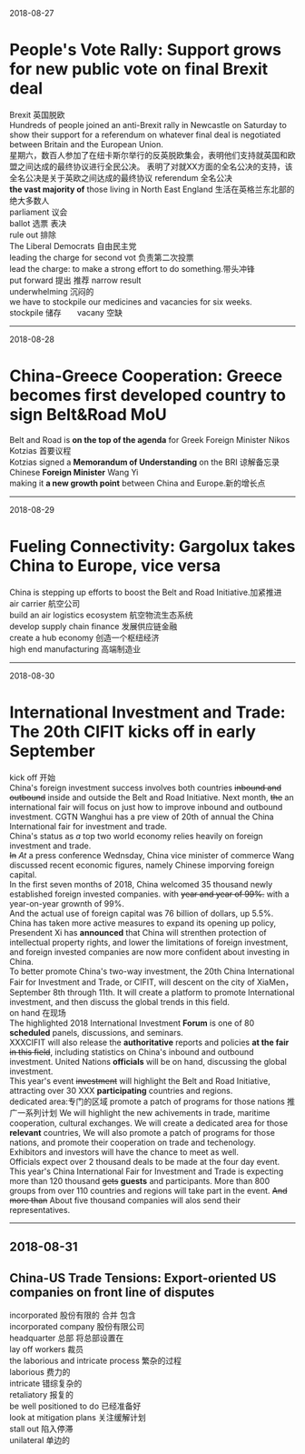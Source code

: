 2018-08-27
# People's Vote Rally: Support grows for new public vote on final Brexit deal  
Brexit 英国脱欧  
Hundreds of people joined an anti-Brexit rally in Newcastle on Saturday to show their support for a referendum on whatever final deal is negotiated between Britain and the European Union.  
星期六，数百人参加了在纽卡斯尔举行的反英脱欧集会，表明他们支持就英国和欧盟之间达成的最终协议进行全民公决。
表明了对就XX方面的全名公决的支持，该全名公决是关于英欧之间达成的最终协议
referendum 全名公决  
__the vast majority of__ those living in North East England 生活在英格兰东北部的绝大多数人  
parliament 议会  
ballot 选票 表决  
rule out 排除  
The Liberal Democrats 自由民主党   
leading the charge for second vot 负责第二次投票  
lead the charge: to make a strong effort to do something.带头冲锋   
put forward 提出 推荐 
narrow result  
underwhelming 沉闷的  
we have to stockpile our medicines and vacancies for six weeks.  
stockpile 储存　　vacany 空缺  
___
2018-08-28
# China-Greece Cooperation: Greece becomes first developed country to sign Belt&Road MoU  
Belt and Road is __on the top of the agenda__ for Greek Foreign Minister Nikos Kotzias 首要议程  
Kotzias signed a **Memorandum of Understanding** on the BRI 谅解备忘录  
Chinese **Foreign Minister** Wang Yi   
making it **a new growth point** between China and Europe.新的增长点  

___
2018-08-29
# Fueling Connectivity: Gargolux takes China to Europe, vice versa
China is stepping up efforts to boost the Belt and Road Initiative.加紧推进  
air carrier 航空公司  
build an air logistics ecosystem 航空物流生态系统  
develop supply chain finance 发展供应链金融  
create a hub economy 创造一个枢纽经济   
high end manufacturing 高端制造业  
___

2018-08-30
# International Investment and Trade: The 20th CIFIT kicks off in early September  
kick off 开始  
China's  foreign investment success involves both countries ~~inbound and outbound~~ inside and outside the Belt and Road Initiative. Next month, ~~the~~ an international fair will focus on just how to improve inbound and outbound investment. CGTN Wanghui has a pre view of 20th of annual the China International fair for investment and trade.  
China's status as _a_ top two world economy relies heavily on foreign investment and trade.  
~~In~~ _At_ a press conference Wednsday, China vice minister of commerce Wang discussed recent economic figures, namely Chinese imporving foreign capital.  
In the first seven months of 2018, China welcomed 35 thousand newly established foreign invested companies. with ~~year and year of 99%.~~ with a year-on-year grownth of 99%.    
And the actual use of foreign capital was 76 billion of dollars, up 5.5%.   
China has taken more active measures to expand its opening up policy, Presendent Xi has **announced** that China will strenthen  protection of intellectual property rights, and lower the limitations of foreign investment, and foreign invested companies are now more confident about investing in China.   
To better promote China's two-way investment, the 20th China International Fair for Investment and Trade, or CIFIT, will descent on the city of XiaMen， September 8th through 11th. It will create a platform to promote International investment, and then discuss the global trends in this field.  
on hand 在现场  
The highlighted 2018 International Investment **Forum** is one of 80 **scheduled** panels, discussions, and seminars.   
XXXCIFIT will also release the **authoritative** reports and policies **at the fair** ~~in this field~~, including statistics on China's inbound and outbound investment. United Nations **officials** will be on hand, discussing the global investment.   
This year's event ~~investment~~ will highlight the Belt and Road Initiative, attracting over 30 XXX **participating** countries and regions.  
dedicated area:专门的区域
promote a patch of programs for those nations 推广一系列计划
We will highlight the new achivements in trade, maritime cooperation, cultural exchanges. We will create a dedicated area for those __relevant__ countries, We will also promote a patch of programs for those nations, and promote their cooperation on trade and techenology.   
Exhibitors and investors will have the chance to meet as well.  
Officials  expect over 2 thousand deals to be made at the four day event.   
This year's China International Fair for Investment and Trade is expecting more than 120 thousand 
~~gets~~ __guests__ and participants. More than 800 groups from over 110 countries and regions will take part in the event. ~~And  more than~~ About five thousand companies will alos send their representatives.    
___

## 2018-08-31  
## China-US Trade Tensions: Export-oriented US companies on front line of disputes   
incorporated 股份有限的 合并 包含  
incorporated company 股份有限公司  
headquarter 总部 将总部设置在   
lay off workers  裁员   
the laborious and intricate process 繁杂的过程  
laborious 费力的  
intricate  错综复杂的    
retaliatory  报复的    
be well positioned to do  已经准备好     
look at mitigation plans  关注缓解计划    
stall out 陷入停滞   
unilateral  单边的    










